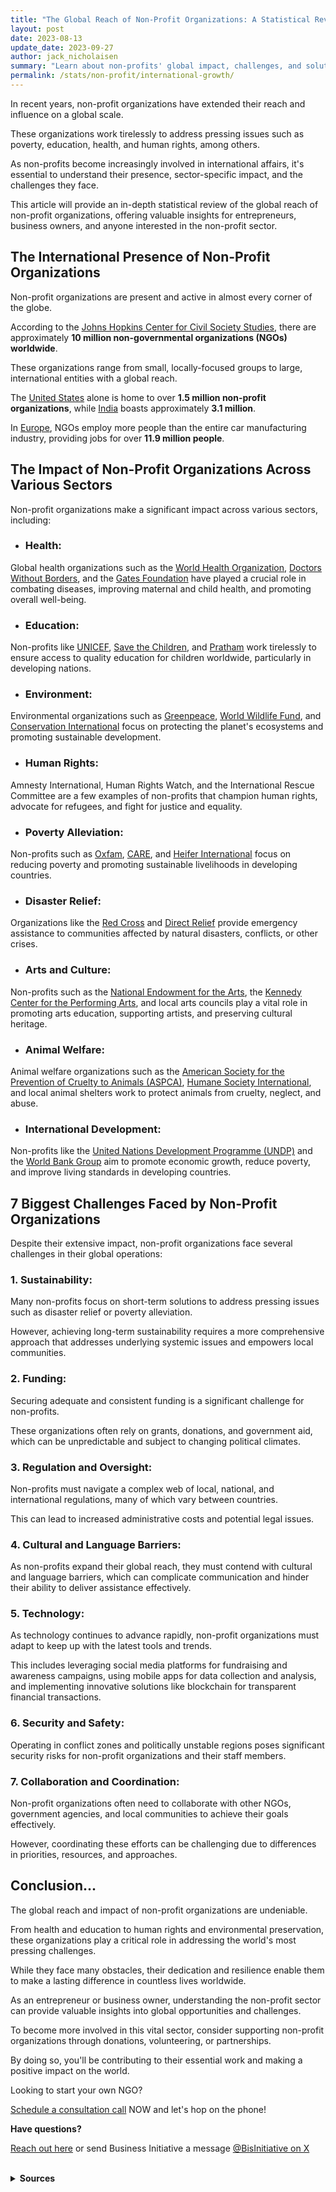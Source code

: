 ```yaml
---
title: "The Global Reach of Non-Profit Organizations: A Statistical Review"
layout: post
date: 2023-08-13
update_date: 2023-09-27
author: jack_nicholaisen
summary: "Learn about non-profits' global impact, challenges, and solutions. Don't miss this opportunity to understand their world—read it HERE!"
permalink: /stats/non-profit/international-growth/
---
```


In recent years, non-profit organizations have extended their reach and influence on a global scale. 

These organizations work tirelessly to address pressing issues such as poverty, education, health, and human rights, among others. 

As non-profits become increasingly involved in international affairs, it's essential to understand their presence, sector-specific impact, and the challenges they face.

This article will provide an in-depth statistical review of the global reach of non-profit organizations, offering valuable insights for entrepreneurs, business owners, and anyone interested in the non-profit sector.

## The International Presence of Non-Profit Organizations

Non-profit organizations are present and active in almost every corner of the globe. 

According to the [Johns Hopkins Center for Civil Society Studies](https://ccss.jhu.edu/global-ngo-data/), there are approximately **10 million non-governmental organizations (NGOs) worldwide**. 

These organizations range from small, locally-focused groups to large, international entities with a global reach.

The [United States](https://www.urban.org/sites/default/files/publication/99046/the_nonprofit_sector_in_brief_2018_0.pdf) alone is home to over **1.5 million non-profit organizations**, while [India](https://timesofindia.indiatimes.com/india/India-has-31-lakh-NGOs-twice-the-number-of-schools/articleshow/47699699.cms) boasts approximately **3.1 million**. 

In [Europe](https://www.euractiv.com/section/economy-jobs/news/ngos-employ-more-people-than-car-industry-in-eu/), NGOs employ more people than the entire car manufacturing industry, providing jobs for over **11.9 million people**.

## The Impact of Non-Profit Organizations Across Various Sectors

Non-profit organizations make a significant impact across various sectors, including:

-  ### Health: 

Global health organizations such as the [World Health Organization](https://www.who.int/), [Doctors Without Borders](https://www.doctorswithoutborders.org/), and the [Gates Foundation](https://www.gatesfoundation.org/) have played a crucial role in combating diseases, improving maternal and child health, and promoting overall well-being.

-  ### Education: 

Non-profits like [UNICEF](https://www.unicef.org/education), [Save the Children](https://www.savethechildren.org/), and [Pratham](https://www.pratham.org/) work tirelessly to ensure access to quality education for children worldwide, particularly in developing nations.

-  ### Environment: 

Environmental organizations such as [Greenpeace](https://www.greenpeace.org/), [World Wildlife Fund](https://www.worldwildlife.org/), and [Conservation International](https://www.conservation.org/) focus on protecting the planet's ecosystems and promoting sustainable development.

-  ### Human Rights: 

Amnesty International, Human Rights Watch, and the International Rescue Committee are a few examples of non-profits that champion human rights, advocate for refugees, and fight for justice and equality.

-  ### Poverty Alleviation: 

Non-profits such as [Oxfam](https://www.oxfam.org/), [CARE](https://www.care.org/), and [Heifer International](https://www.heifer.org/) focus on reducing poverty and promoting sustainable livelihoods in developing countries.

-  ### Disaster Relief: 

Organizations like the [Red Cross](https://www.redcross.org/) and [Direct Relief](https://www.directrelief.org/) provide emergency assistance to communities affected by natural disasters, conflicts, or other crises.

-  ### Arts and Culture: 

Non-profits such as the [National Endowment for the Arts](https://www.arts.gov/), the [Kennedy Center for the Performing Arts](https://www.kennedy-center.org/), and local arts councils play a vital role in promoting arts education, supporting artists, and preserving cultural heritage.

-  ### Animal Welfare: 

Animal welfare organizations such as the [American Society for the Prevention of Cruelty to Animals (ASPCA)](https://www.aspca.org/), [Humane Society International](https://www.hsi.org/), and local animal shelters work to protect animals from cruelty, neglect, and abuse.

-  ### International Development: 

Non-profits like the [United Nations Development Programme (UNDP)](https://www.undp.org/content/undp/en/home.html) and the [World Bank Group](https://www.worldbank.org/) aim to promote economic growth, reduce poverty, and improve living standards in developing countries.

## 7 Biggest Challenges Faced by Non-Profit Organizations

Despite their extensive impact, non-profit organizations face several challenges in their global operations:

### 1.  Sustainability: 

Many non-profits focus on short-term solutions to address pressing issues such as disaster relief or poverty alleviation. 

However, achieving long-term sustainability requires a more comprehensive approach that addresses underlying systemic issues and empowers local communities.

### 2.  Funding: 

Securing adequate and consistent funding is a significant challenge for non-profits. 

These organizations often rely on grants, donations, and government aid, which can be unpredictable and subject to changing political climates.

### 3.  Regulation and Oversight: 

Non-profits must navigate a complex web of local, national, and international regulations, many of which vary between countries. 

This can lead to increased administrative costs and potential legal issues.

### 4.  Cultural and Language Barriers: 

As non-profits expand their global reach, they must contend with cultural and language barriers, which can complicate communication and hinder their ability to deliver assistance effectively.

### 5.  Technology: 

As technology continues to advance rapidly, non-profit organizations must adapt to keep up with the latest tools and trends. 

This includes leveraging social media platforms for fundraising and awareness campaigns, using mobile apps for data collection and analysis, and implementing innovative solutions like blockchain for transparent financial transactions.

### 6.  Security and Safety: 

Operating in conflict zones and politically unstable regions poses significant security risks for non-profit organizations and their staff members.

### 7.  Collaboration and Coordination: 

Non-profit organizations often need to collaborate with other NGOs, government agencies, and local communities to achieve their goals effectively. 

However, coordinating these efforts can be challenging due to differences in priorities, resources, and approaches.

## Conclusion...

The global reach and impact of non-profit organizations are undeniable. 

From health and education to human rights and environmental preservation, these organizations play a critical role in addressing the world's most pressing challenges.

While they face many obstacles, their dedication and resilience enable them to make a lasting difference in countless lives worldwide.

As an entrepreneur or business owner, understanding the non-profit sector can provide valuable insights into global opportunities and challenges.

To become more involved in this vital sector, consider supporting non-profit organizations through donations, volunteering, or partnerships. 

By doing so, you'll be contributing to their essential work and making a positive impact on the world.

Looking to start your own NGO?

[Schedule a consultation call](https://calendly.com/businessinitiative/30-minute-consultation-call) NOW and let's hop on the phone!

**Have questions?**

[Reach out here](https://www.businessinitiative.org/contact/) or send Business Initiative a message [@BisInitiative on X](https://twitter.com/BisInitiative)

<script async data-uid="0625212ce2" src="https://adept-hustler-4565.ck.page/0625212ce2/index.js"></script>

<br>
<details>
<summary><b>Sources</b></summary>
<br>
<ul>
    <li><a href="https://ccss.jhu.edu/global-ngo-data/">Johns Hopkins Center for Civil Society Studies</a></li>
    <li><a href="https://www.urban.org/sites/default/files/publication/99046/the_nonprofit_sector_in_brief_2018_0.pdf">Urban Institute - The Nonprofit Sector in Brief 2018</a></li>
    <li><a href="https://timesofindia.indiatimes.com/india/India-has-31-lakh-NGOs-twice-the-number-of-schools/articleshow/47699699.cms">Times of India - India has 3.1 million NGOs</a></li>
    <li><a href="https://www.euractiv.com/section/economy-jobs/news/ngos-employ-more-people-than-car-industry-in-eu/">Euractiv - NGOs employ more people than car industry in EU</a></li>
    <li><a href="https://www.arts.gov/">National Endowment for the Arts</a></li>
    <li><a href="https://www.kennedy-center.org/">Kennedy Center for the Performing Arts</a></li>
    <li><a href="https://www.aspca.org/">American Society for the Prevention of Cruelty to Animals (ASPCA)</a></li>
    <li><a href="https://www.hsi.org/">Humane Society International</a></li>
</ul>
</details>


